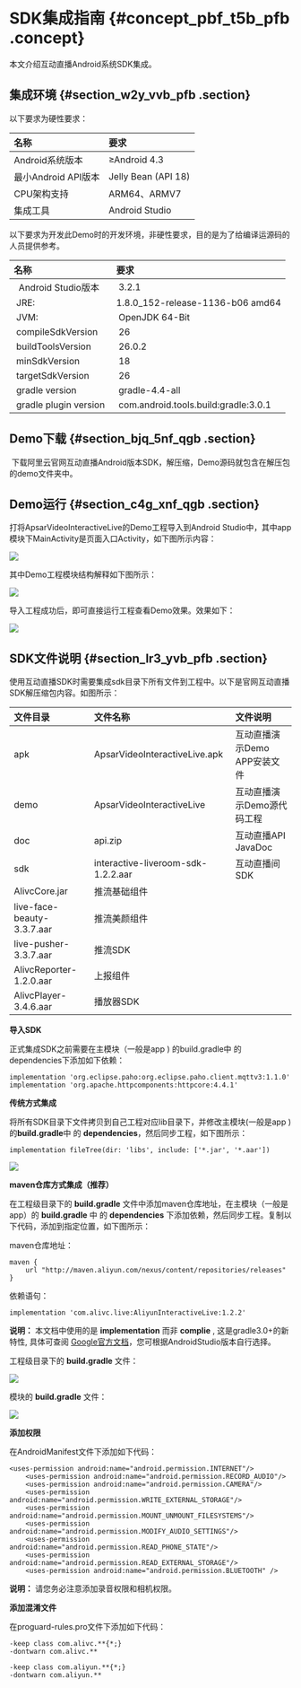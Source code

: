 # SDK集成指南 {#concept_pbf_t5b_pfb .concept}

本文介绍互动直播Android系统SDK集成。

## 集成环境 {#section_w2y_vvb_pfb .section}

以下要求为硬性要求：

|名称|要求|
|:-|:-|
|Android系统版本|≥Android 4.3|
|最小Android API版本|Jelly Bean \(API 18\)|
|CPU架构支持|ARM64、ARMV7|
|集成工具|Android Studio|

以下要求为开发此Demo时的开发环境，非硬性要求，目的是为了给编译运源码的人员提供参考。

|名称|要求|
|:-|:-|
|  Android Studio版本| 3.2.1|
| JRE:|1.8.0\_152-release-1136-b06 amd64|
| JVM:| OpenJDK 64-Bit |
| compileSdkVersion| 26|
| buildToolsVersion | 26.0.2 |
| minSdkVersion | 18|
| targetSdkVersion| 26|
| gradle version| gradle-4.4-all|
| gradle plugin version | com.android.tools.build:gradle:3.0.1|

## Demo下载 {#section_bjq_5nf_qgb .section}

 下载阿里云官网互动直播Android版本SDK，解压缩，Demo源码就包含在解压包的demo文件夹中。

## Demo运行 {#section_c4g_xnf_qgb .section}

打将ApsarVideoInteractiveLive的Demo工程导入到Android Studio中，其中app模块下MainActivity是页面入口Activity，如下图所示内容：

![](http://static-aliyun-doc.oss-cn-hangzhou.aliyuncs.com/assets/img/24572/155436506438479_zh-CN.png)

其中Demo工程模块结构解释如下图所示：

![](http://static-aliyun-doc.oss-cn-hangzhou.aliyuncs.com/assets/img/24572/155436506538480_zh-CN.png)

导入工程成功后，即可直接运行工程查看Demo效果。效果如下：

![](http://static-aliyun-doc.oss-cn-hangzhou.aliyuncs.com/assets/img/24572/155436506538481_zh-CN.png)

## SDK文件说明 {#section_lr3_yvb_pfb .section}

使用互动直播SDK时需要集成sdk目录下所有文件到工程中。以下是官网互动直播SDK解压缩包内容。如图所示：

|文件目录|文件名称|文件说明|
|:---|:---|:---|
|apk|ApsarVideoInteractiveLive.apk|互动直播演示Demo APP安装文件|
|demo|ApsarVideoInteractiveLive|互动直播演示Demo源代码工程|
|doc|api.zip|互动直播API JavaDoc|
|sdk|interactive-liveroom-sdk-1.2.2.aar|互动直播间SDK|
|AlivcCore.jar|推流基础组件|
|live-face-beauty-3.3.7.aar|推流美颜组件|
|live-pusher-3.3.7.aar|推流SDK|
|AlivcReporter-1.2.0.aar|上报组件|
|AlivcPlayer-3.4.6.aar|播放器SDK|

**导入SDK**

正式集成SDK之前需要在主模块（一般是app \) 的build.gradle中 的 dependencies下添加如下依赖：

```
implementation 'org.eclipse.paho:org.eclipse.paho.client.mqttv3:1.1.0'
implementation 'org.apache.httpcomponents:httpcore:4.4.1'
```

**传统方式集成**

将所有SDK目录下文件拷贝到自己工程对应lib目录下，并修改主模块\(一般是app \) 的**build.gradle**中 的 **dependencies**，然后同步工程，如下图所示：

```
implementation fileTree(dir: 'libs', include: ['*.jar', '*.aar'])
```

![](http://static-aliyun-doc.oss-cn-hangzhou.aliyuncs.com/assets/img/24572/155436506538488_zh-CN.png)

**maven仓库方式集成（推荐）**

在工程级目录下的 **build.gradle** 文件中添加maven仓库地址，在主模块（一般是app）的 **build.gradle** 中 的 **dependencies** 下添加依赖，然后同步工程。复制以下代码，添加到指定位置，如下图所示：

maven仓库地址：

```
maven {
    url "http://maven.aliyun.com/nexus/content/repositories/releases"
}
```

依赖语句：

```
implementation 'com.alivc.live:AliyunInteractiveLive:1.2.2'

```

**说明：** 本文档中使用的是 **implementation** 而非 **complie** , 这是gradle3.0+的新特性, 具体可查阅 [Google官方文档](https://developer.android.com/studio/build/gradle-plugin-3-0-0-migration?hl=zh-cn)，您可根据AndroidStudio版本自行选择。

工程级目录下的 **build.gradle** 文件：

![](http://static-aliyun-doc.oss-cn-hangzhou.aliyuncs.com/assets/img/24572/155436506538490_zh-CN.png)

模块的 **build.gradle** 文件：

![](http://static-aliyun-doc.oss-cn-hangzhou.aliyuncs.com/assets/img/24572/155436506538491_zh-CN.png)

**添加权限**

在AndroidManifest文件下添加如下代码：

```
<uses-permission android:name="android.permission.INTERNET"/>
    <uses-permission android:name="android.permission.RECORD_AUDIO"/>
    <uses-permission android:name="android.permission.CAMERA"/>
    <uses-permission android:name="android.permission.WRITE_EXTERNAL_STORAGE"/>
    <uses-permission android:name="android.permission.MOUNT_UNMOUNT_FILESYSTEMS"/>
    <uses-permission android:name="android.permission.MODIFY_AUDIO_SETTINGS"/>
    <uses-permission android:name="android.permission.READ_PHONE_STATE"/>
    <uses-permission android:name="android.permission.READ_EXTERNAL_STORAGE"/>
    <uses-permission android:name="android.permission.BLUETOOTH" />
```

**说明：** 请您务必注意添加录音权限和相机权限。

**添加混淆文件**

在proguard-rules.pro文件下添加如下代码：

```
-keep class com.alivc.**{*;}
-dontwarn com.alivc.**

-keep class com.aliyun.**{*;}
-dontwarn com.aliyun.**
```

